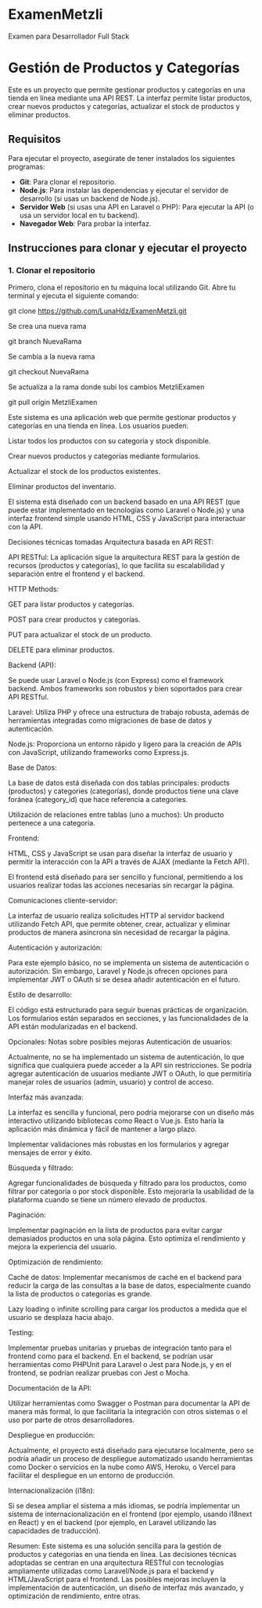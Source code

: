 # ExamenMetzli
Examen para Desarrollador Full Stack

# Gestión de Productos y Categorías

Este es un proyecto que permite gestionar productos y categorías en una tienda en línea mediante una API REST. La interfaz permite listar productos, crear nuevos productos y categorías, actualizar el stock de productos y eliminar productos.

## Requisitos

Para ejecutar el proyecto, asegúrate de tener instalados los siguientes programas:

- **Git**: Para clonar el repositorio.
- **Node.js**: Para instalar las dependencias y ejecutar el servidor de desarrollo (si usas un backend de Node.js).
- **Servidor Web** (si usas una API en Laravel o PHP): Para ejecutar la API (o usa un servidor local en tu backend).
- **Navegador Web**: Para probar la interfaz.

## Instrucciones para clonar y ejecutar el proyecto

### 1. **Clonar el repositorio**

Primero, clona el repositorio en tu máquina local utilizando Git. Abre tu terminal y ejecuta el siguiente comando:


git clone  https://github.com/LunaHdz/ExamenMetzli.git

Se crea una nueva rama

git branch NuevaRama

Se cambia a la nueva rama

git checkout NuevaRama

Se actualiza a la rama donde subi los cambios MetzliExamen

git pull origin MetzliExamen

Este sistema es una aplicación web que permite gestionar productos y categorías en una tienda en línea. Los usuarios pueden:

Listar todos los productos con su categoría y stock disponible.

Crear nuevos productos y categorías mediante formularios.

Actualizar el stock de los productos existentes.

Eliminar productos del inventario.

El sistema está diseñado con un backend basado en una API REST (que puede estar implementado en tecnologías como Laravel o Node.js) y una interfaz frontend simple usando HTML, CSS y JavaScript para interactuar con la API.

Decisiones técnicas tomadas
Arquitectura basada en API REST:

API RESTful: La aplicación sigue la arquitectura REST para la gestión de recursos (productos y categorías), lo que facilita su escalabilidad y separación entre el frontend y el backend.

HTTP Methods:

GET para listar productos y categorías.

POST para crear productos y categorías.

PUT para actualizar el stock de un producto.

DELETE para eliminar productos.

Backend (API):

Se puede usar Laravel o Node.js (con Express) como el framework backend. Ambos frameworks son robustos y bien soportados para crear API RESTful.

Laravel: Utiliza PHP y ofrece una estructura de trabajo robusta, además de herramientas integradas como migraciones de base de datos y autenticación.

Node.js: Proporciona un entorno rápido y ligero para la creación de APIs con JavaScript, utilizando frameworks como Express.js.

Base de Datos:

La base de datos está diseñada con dos tablas principales: products (productos) y categories (categorías), donde productos tiene una clave foránea (category_id) que hace referencia a categories.

Utilización de relaciones entre tablas (uno a muchos): Un producto pertenece a una categoría.

Frontend:

HTML, CSS y JavaScript se usan para diseñar la interfaz de usuario y permitir la interacción con la API a través de AJAX (mediante la Fetch API).

El frontend está diseñado para ser sencillo y funcional, permitiendo a los usuarios realizar todas las acciones necesarias sin recargar la página.

Comunicaciones cliente-servidor:

La interfaz de usuario realiza solicitudes HTTP al servidor backend utilizando Fetch API, que permite obtener, crear, actualizar y eliminar productos de manera asíncrona sin necesidad de recargar la página.

Autenticación y autorización:

Para este ejemplo básico, no se implementa un sistema de autenticación o autorización. Sin embargo, Laravel y Node.js ofrecen opciones para implementar JWT o OAuth si se desea añadir autenticación en el futuro.

Estilo de desarrollo:

El código está estructurado para seguir buenas prácticas de organización. Los formularios están separados en secciones, y las funcionalidades de la API están modularizadas en el backend.

Opcionales: Notas sobre posibles mejoras
Autenticación de usuarios:

Actualmente, no se ha implementado un sistema de autenticación, lo que significa que cualquiera puede acceder a la API sin restricciones. Se podría agregar autenticación de usuarios mediante JWT o OAuth, lo que permitiría manejar roles de usuarios (admin, usuario) y control de acceso.

Interfaz más avanzada:

La interfaz es sencilla y funcional, pero podría mejorarse con un diseño más interactivo utilizando bibliotecas como React o Vue.js. Esto haría la aplicación más dinámica y fácil de mantener a largo plazo.

Implementar validaciones más robustas en los formularios y agregar mensajes de error y éxito.

Búsqueda y filtrado:

Agregar funcionalidades de búsqueda y filtrado para los productos, como filtrar por categoría o por stock disponible. Esto mejoraría la usabilidad de la plataforma cuando se tiene un número elevado de productos.

Paginación:

Implementar paginación en la lista de productos para evitar cargar demasiados productos en una sola página. Esto optimiza el rendimiento y mejora la experiencia del usuario.

Optimización de rendimiento:

Caché de datos: Implementar mecanismos de caché en el backend para reducir la carga de las consultas a la base de datos, especialmente cuando la lista de productos o categorías es grande.

Lazy loading o infinite scrolling para cargar los productos a medida que el usuario se desplaza hacia abajo.

Testing:

Implementar pruebas unitarias y pruebas de integración tanto para el frontend como para el backend. En el backend, se podrían usar herramientas como PHPUnit para Laravel o Jest para Node.js, y en el frontend, se podrían realizar pruebas con Jest o Mocha.

Documentación de la API:

Utilizar herramientas como Swagger o Postman para documentar la API de manera más formal, lo que facilitaría la integración con otros sistemas o el uso por parte de otros desarrolladores.

Despliegue en producción:

Actualmente, el proyecto está diseñado para ejecutarse localmente, pero se podría añadir un proceso de despliegue automatizado usando herramientas como Docker o servicios en la nube como AWS, Heroku, o Vercel para facilitar el despliegue en un entorno de producción.

Internacionalización (i18n):

Si se desea ampliar el sistema a más idiomas, se podría implementar un sistema de internacionalización en el frontend (por ejemplo, usando i18next en React) y en el backend (por ejemplo, en Laravel utilizando las capacidades de traducción).

Resumen:
Este sistema es una solución sencilla para la gestión de productos y categorías en una tienda en línea. Las decisiones técnicas adoptadas se centran en una arquitectura RESTful con tecnologías ampliamente utilizadas como Laravel/Node.js para el backend y HTML/JavaScript para el frontend. Las posibles mejoras incluyen la implementación de autenticación, un diseño de interfaz más avanzado, y optimización de rendimiento, entre otras.

